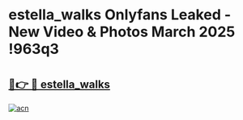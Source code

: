 # estella_walks Onlyfans Leaked - New Video & Photos March 2025 !963q3

# <h2><a href="https://rdlxgj.iuczelnia.edu.pl?title=estella_walks&ref=963q3">🔗👉 🔴 estella_walks</a></h2>

[![acn](https://github.com/user-attachments/assets/0f9c940e-d8b0-45ae-aac7-cd30a18b3e1c)](https://rdlxgj.iuczelnia.edu.pl?title=estella_walks&ref=963q3)

